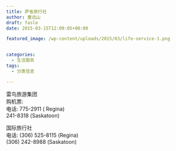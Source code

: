 ```yaml
---
title: 萨省旅行社
author: 童远山
draft: fasle
date: 2015-03-15T12:09:05+00:00

featured_image: /wp-content/uploads/2015/03/life-service-1.png


categories:
  - 生活服务
tags:
  - 分类信息

---
```

雷鸟旅游集团  
购机票:  
电话: 775-2911 ( Regina)  
241-8318 (Saskatoon)

国际旅行社  
电话: (306) 525-8115 (Regina)  
(306) 242-8988 (Saskatoon)
